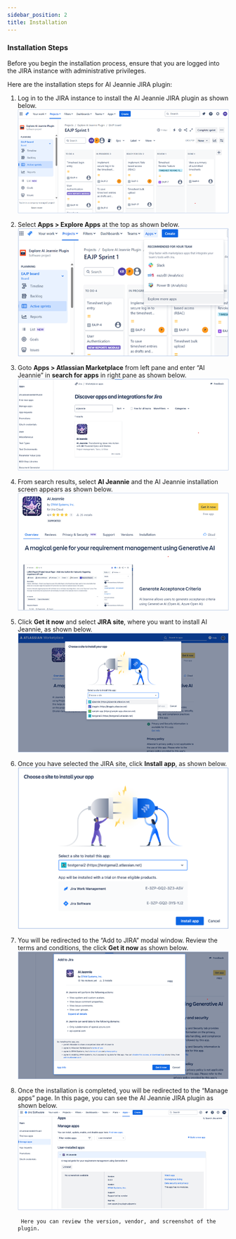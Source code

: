 ```yaml
---
sidebar_position: 2
title: Installation
---
```


### Installation Steps
Before you begin the installation process, ensure that you are logged into the JIRA instance with administrative privileges. 

Here are the installation steps for AI Jeannie JIRA plugin:

1. Log in to the JIRA instance to install the AI Jeannie JIRA plugin as shown below. 
     <img src="/screenshots/Installation/installation1.png" alt="Step 1" />
2. Select **Apps > Explore Apps** at the top as shown below.
        <img src="/screenshots/Installation/installation2.png" alt="Step 2" />
3. Goto **Apps > Atlassian Marketplace** from left pane and enter “AI Jeannie” in **search for apps** in right pane as shown below.
        <img src="/screenshots/Installation/installation3.png" alt="Step 3" />
4. From search results, select **AI Jeannie** and the AI Jeannie installation screen appears as shown below.
        <img src="/screenshots/Installation/installation4.png" alt="Step 4" />
5. Click **Get it now** and select **JIRA site**, where you want to install AI Jeannie, as shown below. 
        <img src="/screenshots/Installation/installation5.png" alt="Step 5" />
6. Once you have selected the JIRA site, click **Install app**, as shown below.
        <img src="/screenshots/Installation/installation6.png" alt="Step 6" />
7. You will be redirected to the “Add to JIRA” modal window. Review the terms and conditions, the click **Get it now** as shown below. 
        <img src="/screenshots/Installation/installation7.png" alt="Step 7" />
8. Once the installation is completed, you will be redirected to the “Manage apps” page. In this page, you can see the AI Jeannie JIRA plugin as shown below. 
        <img src="/screenshots/Installation/installation8.png" alt="Step 8" />

        Here you can review the version, vendor, and screenshot of the plugin.



